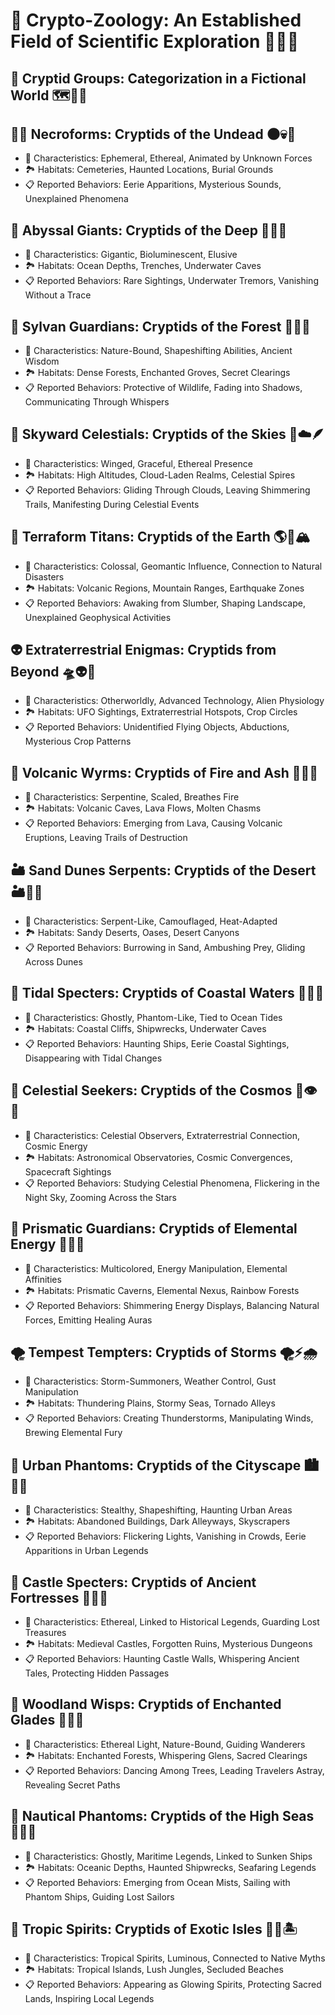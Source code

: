 # 🌌 Crypto-Zoology: An Established Field of Scientific Exploration 🧬🔬🦕

## 💬 Cryptid Groups: Categorization in a Fictional World 🗺️🌟🦄

## 🧟‍♂️ Necroforms: Cryptids of the Undead 🌑💀🦴
* 🧬 Characteristics: Ephemeral, Ethereal, Animated by Unknown Forces
* 🏞️ Habitats: Cemeteries, Haunted Locations, Burial Grounds
* 📋 Reported Behaviors: Eerie Apparitions, Mysterious Sounds, Unexplained Phenomena

## 🌊 Abyssal Giants: Cryptids of the Deep 🐋🌊🦑
* 🧬 Characteristics: Gigantic, Bioluminescent, Elusive
* 🏞️ Habitats: Ocean Depths, Trenches, Underwater Caves
* 📋 Reported Behaviors: Rare Sightings, Underwater Tremors, Vanishing Without a Trace

## 🌳 Sylvan Guardians: Cryptids of the Forest 🌳🍃🌲
* 🧬 Characteristics: Nature-Bound, Shapeshifting Abilities, Ancient Wisdom
* 🏞️ Habitats: Dense Forests, Enchanted Groves, Secret Clearings
* 📋 Reported Behaviors: Protective of Wildlife, Fading into Shadows, Communicating Through Whispers

## 🌄 Skyward Celestials: Cryptids of the Skies 🌌☁️🪶
* 🧬 Characteristics: Winged, Graceful, Ethereal Presence
* 🏞️ Habitats: High Altitudes, Cloud-Laden Realms, Celestial Spires
* 📋 Reported Behaviors: Gliding Through Clouds, Leaving Shimmering Trails, Manifesting During Celestial Events

## 🗻 Terraform Titans: Cryptids of the Earth 🌎🌋🏔️
* 🧬 Characteristics: Colossal, Geomantic Influence, Connection to Natural Disasters
* 🏞️ Habitats: Volcanic Regions, Mountain Ranges, Earthquake Zones
* 📋 Reported Behaviors: Awaking from Slumber, Shaping Landscape, Unexplained Geophysical Activities

## 👽 Extraterrestrial Enigmas: Cryptids from Beyond 🛸👽🌠
* 🧬 Characteristics: Otherworldly, Advanced Technology, Alien Physiology
* 🏞️ Habitats: UFO Sightings, Extraterrestrial Hotspots, Crop Circles
* 📋 Reported Behaviors: Unidentified Flying Objects, Abductions, Mysterious Crop Patterns

## 🌋 Volcanic Wyrms: Cryptids of Fire and Ash 🌋🔥🐉
* 🧬 Characteristics: Serpentine, Scaled, Breathes Fire
* 🏞️ Habitats: Volcanic Caves, Lava Flows, Molten Chasms
* 📋 Reported Behaviors: Emerging from Lava, Causing Volcanic Eruptions, Leaving Trails of Destruction

## 🏜️ Sand Dunes Serpents: Cryptids of the Desert 🏜️🐍🐪
* 🧬 Characteristics: Serpent-Like, Camouflaged, Heat-Adapted
* 🏞️ Habitats: Sandy Deserts, Oases, Desert Canyons
* 📋 Reported Behaviors: Burrowing in Sand, Ambushing Prey, Gliding Across Dunes

## 🌊 Tidal Specters: Cryptids of Coastal Waters 🌊👻🌅
* 🧬 Characteristics: Ghostly, Phantom-Like, Tied to Ocean Tides
* 🏞️ Habitats: Coastal Cliffs, Shipwrecks, Underwater Caves
* 📋 Reported Behaviors: Haunting Ships, Eerie Coastal Sightings, Disappearing with Tidal Changes

## 🌌 Celestial Seekers: Cryptids of the Cosmos 🌠👁️🚀
* 🧬 Characteristics: Celestial Observers, Extraterrestrial Connection, Cosmic Energy
* 🏞️ Habitats: Astronomical Observatories, Cosmic Convergences, Spacecraft Sightings
* 📋 Reported Behaviors: Studying Celestial Phenomena, Flickering in the Night Sky, Zooming Across the Stars

## 🌈 Prismatic Guardians: Cryptids of Elemental Energy 🌈💎🍃
* 🧬 Characteristics: Multicolored, Energy Manipulation, Elemental Affinities
* 🏞️ Habitats: Prismatic Caverns, Elemental Nexus, Rainbow Forests
* 📋 Reported Behaviors: Shimmering Energy Displays, Balancing Natural Forces, Emitting Healing Auras

## 🌪️ Tempest Tempters: Cryptids of Storms 🌪️⚡🌧️
* 🧬 Characteristics: Storm-Summoners, Weather Control, Gust Manipulation
* 🏞️ Habitats: Thundering Plains, Stormy Seas, Tornado Alleys
* 📋 Reported Behaviors: Creating Thunderstorms, Manipulating Winds, Brewing Elemental Fury

## 🌇 Urban Phantoms: Cryptids of the Cityscape 🏙️👻🌆
* 🧬 Characteristics: Stealthy, Shapeshifting, Haunting Urban Areas
* 🏞️ Habitats: Abandoned Buildings, Dark Alleyways, Skyscrapers
* 📋 Reported Behaviors: Flickering Lights, Vanishing in Crowds, Eerie Apparitions in Urban Legends

## 🏰 Castle Specters: Cryptids of Ancient Fortresses 🏰👻🏰
* 🧬 Characteristics: Ethereal, Linked to Historical Legends, Guarding Lost Treasures
* 🏞️ Habitats: Medieval Castles, Forgotten Ruins, Mysterious Dungeons
* 📋 Reported Behaviors: Haunting Castle Walls, Whispering Ancient Tales, Protecting Hidden Passages

## 🌲 Woodland Wisps: Cryptids of Enchanted Glades 🌲👻🍃
* 🧬 Characteristics: Ethereal Light, Nature-Bound, Guiding Wanderers
* 🏞️ Habitats: Enchanted Forests, Whispering Glens, Sacred Clearings
* 📋 Reported Behaviors: Dancing Among Trees, Leading Travelers Astray, Revealing Secret Paths

## 🌊 Nautical Phantoms: Cryptids of the High Seas 🌊👻⚓
* 🧬 Characteristics: Ghostly, Maritime Legends, Linked to Sunken Ships
* 🏞️ Habitats: Oceanic Depths, Haunted Shipwrecks, Seafaring Legends
* 📋 Reported Behaviors: Emerging from Ocean Mists, Sailing with Phantom Ships, Guiding Lost Sailors

## 🌴 Tropic Spirits: Cryptids of Exotic Isles 🌴👻🏝️
* 🧬 Characteristics: Tropical Spirits, Luminous, Connected to Native Myths
* 🏞️ Habitats: Tropical Islands, Lush Jungles, Secluded Beaches
* 📋 Reported Behaviors: Appearing as Glowing Spirits, Protecting Sacred Lands, Inspiring Local Legends
